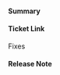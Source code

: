 <!--
Thanks for opening a pull request!

Please remember to:
- mention any issue(s) that this PR closes using a closing keyword as well as the issue number, such as "Closes #XYZ" or "Resolves sigstore/repo-name#XYZ", cf.
  [documentation](https://docs.github.com/en/github/managing-your-work-on-github/linking-a-pull-request-to-an-issue#linking-a-pull-request-to-an-issue-using-a-keyword)
- ensure your commits are signed-off, as sigstore uses the [DCO](https://en.wikipedia.org/wiki/Developer_Certificate_of_Origin) using `git commit -s`, or `git commit -s --amend` if you want to amend already existing commits
- lastly, ensure there are no merge commits!
Thank you :)
-->

#### Summary
<!--
A description of what this pull request does, as well as QA test steps (if applicable and if not already added to the Jira ticket).
-->

#### Ticket Link
<!--
If this pull request addresses a Help Wanted ticket, please link the relevant GitHub issue, e.g.

  Fixes https://github.com/sigstore/YYYYYY/issues/XXXXX

-->
Fixes

#### Release Note
<!--
Add a release note for each of the following conditions:

* Config changes (additions, deletions, updates)
* API additions—new endpoint, new response fields, or newly accepted request parameters
* Database changes (any)
* Websocket additions or changes
* Anything noteworthy to a Mattermost instance administrator (err on the side of over-communicating)
* New features and improvements, including behavioural changes, UI changes and CLI changes
* Bug fixes and fixes of previous known issues
* Deprecation warnings, breaking changes, or compatibility notes

If no release notes are required write NONE. Use past-tense.

-->
```release-note

```
